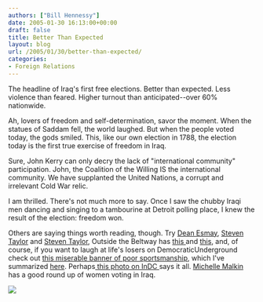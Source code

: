 ```yaml
---
authors: ["Bill Hennessy"]
date: 2005-01-30 16:13:00+00:00
draft: false
title: Better Than Expected
layout: blog
url: /2005/01/30/better-than-expected/
categories:
- Foreign Relations
---
```


The headline of Iraq's first free elections. Better than expected. Less violence than feared. Higher turnout than anticipated--over 60% nationwide.




Ah, lovers of freedom and self-determination, savor the moment. When the statues of Saddam fell, the world laughed. But when the people voted today, the gods smiled. This, like our own election in 1788, the election today is the first true exercise of freedom in Iraq.




Sure, John Kerry can only decry the lack of "international community" participation. John, the Coalition of the Willing IS the international community. We have supplanted the United Nations, a corrupt and irrelevant Cold War relic.




I am thrilled. There's not much more to say. Once I saw the chubby Iraqi men dancing and singing to a tambourine at Detroit polling place, I knew the result of the election: freedom won.




Others are saying things worth reading, though. Try [Dean Esmay](https://www.deanesmay.com/posts/1107101422.shtml), [Steven Taylor](https://www.poliblogger.com/index.php?p=6044) and [Steven Taylor](https://www.poliblogger.com/index.php?p=6045), Outside the Beltway has [this ](https://www.outsidethebeltway.com/archives/9033)and [this](https://www.outsidethebeltway.com/archives/9032), and, of course, if you want to laugh at life's losers on DemocraticUnderground check out [this miserable banner of poor sportsmanship](https://www.democraticunderground.com/discuss/duboard.php?az=view_all&address=102x1196727#1196736), which I've summarized [here](https://blog.billhennessy.com/blogs/hennessys_view/archive/2005/01/30/965.aspx). Perhaps[ this photo on InDC ](https://www.indcjournal.com/archives/001496.php)says it all. [Michelle Malkin ](https://michellemalkin.com/archives/001370.htm)has a good round up of women voting in Iraq.

![](https://blog.billhennessy.com/aggbug.aspx?PostID=964)

